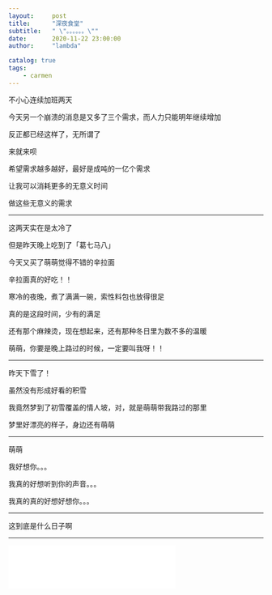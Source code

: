 ```yaml
---
layout:     post
title:      "深夜食堂"
subtitle:   " \"。。。。。。\""
date:       2020-11-22 23:00:00
author:     "lambda"

catalog: true
tags:
    - carmen
---
```


不小心连续加班两天

今天另一个崩溃的消息是又多了三个需求，而人力只能明年继续增加

反正都已经这样了，无所谓了

来就来呗

希望需求越多越好，最好是成吨的一亿个需求

让我可以消耗更多的无意义时间

做这些无意义的需求

---

这两天实在是太冷了

但是昨天晚上吃到了「葛七马八」

今天又买了萌萌觉得不错的辛拉面

辛拉面真的好吃！！

寒冷的夜晚，煮了满满一碗，索性料包也放得很足

真的是这段时间，少有的满足

还有那个麻辣烫，现在想起来，还有那种冬日里为数不多的温暖

萌萌，你要是晚上路过的时候，一定要叫我呀！！

---

昨天下雪了！

虽然没有形成好看的积雪

我竟然梦到了初雪覆盖的情人坡，对，就是萌萌带我路过的那里

梦里好漂亮的样子，身边还有萌萌

---

萌萌

我好想你。。。

我真的好想听到你的声音。。。

我真的真的好想好想你。。。

---

这到底是什么日子啊

---

<iframe frameborder="no" border="0" marginwidth="0" marginheight="0" width=330 height=86 src="//music.163.com/outchain/player?type=2&id=1335803246&auto=1&height=66"></iframe>
